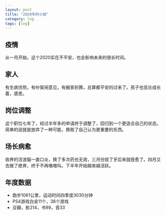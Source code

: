```yaml
---
layout: post
title: "2020年的小结"
category: log
tags: [log]
---
```


## 疫情

从一月开始，这个2020实在不平安，也会影响未来的很长时间。

## 家人

有生病住院，有吵架闹意见，有搬家折腾，总算都平安的过来了。孩子也茁壮成长着，感恩。

## 岗位调整

这个职位七年了，经过半年多的申请终于调整了，回归到一个更适合自己的状态。简单的说就是放弃了一种可能，换取了自己认为更重要的东西。

## 场长病愈

收养的流浪猫一直口炎，换了多次药也无效，三月份拔了牙后来就痊愈了。四月又去做了绝育，终于不再嗷嗷叫。下半年开始越来越活跃。

## 年度数据

- 跑步1061公里，运动时间四季度3030分钟
- PS4游戏白金11个，38个游戏
- 豆瓣，影214，书99，音33